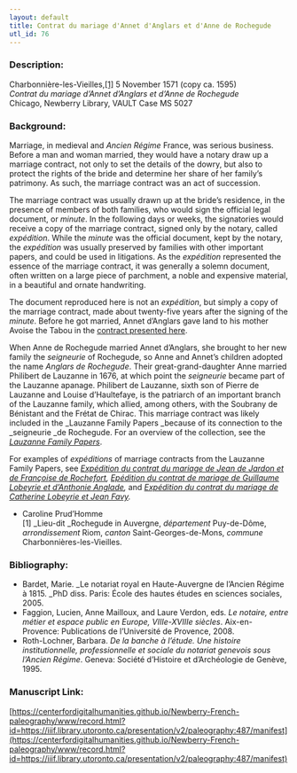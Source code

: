 ```yaml
---
layout: default
title: Contrat du mariage d'Annet d'Anglars et d'Anne de Rochegude
utl_id: 76
---
```


### Description:

Charbonnière-les-Vieilles,<a id="_ftnref1">[[1]](#_ftn1)</a> 5 November 1571 (copy ca. 1595)<br>
_Contrat du mariage d’Annet d’Anglars et d’Anne de Rochegude_<br>
Chicago, Newberry Library, VAULT Case MS 5027

### Background:

Marriage, in medieval and _Ancien Régime_ France, was serious business. Before a man and woman married, they would have a notary draw up a marriage contract, not only to set the details of the dowry, but also to protect the rights of the bride and determine her share of her family’s patrimony. As such, the marriage contract was an act of succession.

The marriage contract was usually drawn up at the bride’s residence, in the presence of members of both families, who would sign the official legal document, or _minute_. In the following days or weeks, the signatories would receive a copy of the marriage contract, signed only by the notary, called _expédition_. While the _minute_ was the official document, kept by the notary, the _expédition_ was usually preserved by families with other important papers, and could be used in litigations. As the _expédition_ represented the essence of the marriage contract, it was generally a solemn document, often written on a large piece of parchment, a noble and expensive material, in a beautiful and ornate handwriting.

The document reproduced here is not an _expédition_, but simply a copy of the marriage contract, made about twenty-five years after the signing of the _minute_. Before he got married, Annet d’Anglars gave land to his mother Avoise the Tabou in the [contract presented here](https://paleography.library.utoronto.ca/islandora/object/paleography%3A488#22a9ce7a-82f2-4f58-a13d-a6f0fa6bf124).

When Anne de Rochegude married Annet d’Anglars, she brought to her new family the _seigneurie_ of Rochegude, so Anne and Annet’s children adopted the name _Anglars de Rochegude_. Their great-grand-daughter Anne married Philibert de Lauzanne in 1676, at which point the _seigneurie_ became part of the Lauzanne apanage. Philibert de Lauzanne, sixth son of Pierre de Lauzanne and Louise d’Haultefaye, is the patriarch of an important branch of the Lauzanne family, which allied, among others, with the Soubrany de Bénistant and the Frétat de Chirac. This marriage contract was likely included in the _Lauzanne Family Papers _because of its connection to the _seigneurie _de Rochegude. For an overview of the collection, see the <a href="http://newberry.org/lauzanne-family-papers">_Lauzanne Family Papers_</a>.

For examples of _expéditions_ of marriage contracts from the Lauzanne Family Papers, see [_Expédition du contrat du mariage de Jean de Jardon et de Françoise de Rochefort_](https://paleography.library.utoronto.ca/islandora/object/paleography%3A484#52b4dfe1-d5f3-487c-9d00-866b691aed6b)_, _[_Epédition du contrat de mariage de Guillaume Lobeyrie et d’Anthonie Anglade_](https://paleography.library.utoronto.ca/islandora/object/paleography%3A476#caf91ed7-a788-410b-8093-f3d92c85a452)_,_ and [_Expédition du contrat du mariage de Catherine Lobeyrie et Jean Favy_](https://paleography.library.utoronto.ca/islandora/object/paleography%3A483#dfbb667f-fb18-4d1a-9775-0716c3244fd3)_._
- Caroline Prud’Homme<br>
<a id="_ftn1">[1]</a> _Lieu-dit _Rochegude in Auvergne, _département_ Puy-de-Dôme, _arrondissement_ Riom, _canton_ Saint-Georges-de-Mons, _commune_ Charbonnières-les-Vieilles.

### Bibliography:

- Bardet, Marie. _Le notariat royal en Haute-Auvergne de l’Ancien Régime à 1815. _PhD diss. Paris: École des hautes études en sciences sociales, 2005.
- Faggion, Lucien, Anne Mailloux, and Laure Verdon, eds. _Le notaire, entre métier et espace public en Europe, VIIIe-XVIIIe siècles_. Aix-en-Provence: Publications de l’Université de Provence, 2008.
- Roth-Lochner, Barbara. _De la banche à l’étude. Une histoire institutionnelle, professionnelle et sociale du notariat genevois sous l’Ancien Régime_. Geneva: Société d’Histoire et d’Archéologie de Genève, 1995.

### Manuscript Link:

[https://centerfordigitalhumanities.github.io/Newberry-French-paleography/www/record.html?id=https://iiif.library.utoronto.ca/presentation/v2/paleography:487/manifest](https://centerfordigitalhumanities.github.io/Newberry-French-paleography/www/record.html?id=https://iiif.library.utoronto.ca/presentation/v2/paleography:487/manifest)
